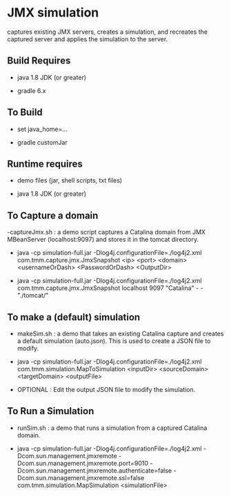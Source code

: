 #  JMX simulation 
captures existing JMX servers, creates a simulation, and recreates the captured server and applies the simulation to the server.

## Build Requires
- java 1.8 JDK (or greater)

- gradle 6.x
 
## To Build
- set java_home=...

- gradle customJar

## Runtime requires
- demo files (jar, shell scripts, txt files)

- java 1.8 JDK (or greater)

## To Capture a domain
-captureJmx.sh : a demo script captures a Catalina domain from JMX MBeanServer (localhost:9097) and stores it in the tomcat directory.

- java -cp simulation-full.jar -Dlog4j.configurationFile=./log4j2.xml com.tmm.capture.jmx.JmxSnapshot \<ip\> \<port\> \<domain\> \<usernameOrDash\> \<PasswordOrDash\> \<OutputDir\>
  
- java -cp simulation-full.jar -Dlog4j.configurationFile=./log4j2.xml com.tmm.capture.jmx.JmxSnapshot localhost 9097 "Catalina" - - "./tomcat/"

## To make a (default) simulation 
- makeSim.sh : a demo that takes an existing Catalina capture and creates a default simulation (auto.json). This is used to create a JSON file to modify.

- java -cp simulation-full.jar -Dlog4j.configurationFile=./log4j2.xml com.tmm.simulation.MapToSimulation \<inputDir\> \<sourceDomain\> \<targetDomain\> \<outputFile\>
 
 - OPTIONAL : Edit the output JSON file to modify the simulation.

## To Run a Simulation
- runSim.sh : a demo that runs a simulation from a captured Catalina domain.

- java -cp simulation-full.jar -Dlog4j.configurationFile=./log4j2.xml -Dcom.sun.management.jmxremote -Dcom.sun.management.jmxremote.port=9010 -Dcom.sun.management.jmxremote.authenticate=false -Dcom.sun.management.jmxremote.ssl=false com.tmm.simulation.MapSimulation \<simulationFile\>
